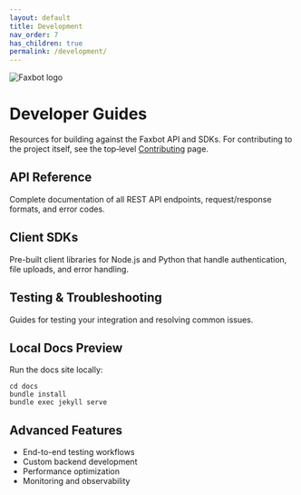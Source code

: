 ```yaml
---
layout: default
title: Development
nav_order: 7
has_children: true
permalink: /development/
---
```


<div class="home-hero">
  <img src="{{ site.baseurl }}/assets/images/faxbot_full_logo.png" alt="Faxbot logo" />
</div>

# Developer Guides

Resources for building against the Faxbot API and SDKs. For contributing to the project itself, see the top‑level [Contributing](/Faxbot/contributing/) page.

## API Reference

Complete documentation of all REST API endpoints, request/response formats, and error codes.

## Client SDKs

Pre-built client libraries for Node.js and Python that handle authentication, file uploads, and error handling.

## Testing & Troubleshooting

Guides for testing your integration and resolving common issues.

## Local Docs Preview

Run the docs site locally:

```
cd docs
bundle install
bundle exec jekyll serve
```

## Advanced Features

- End-to-end testing workflows
- Custom backend development
- Performance optimization
- Monitoring and observability
